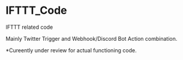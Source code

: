 # IFTTT_Code
IFTTT related code


Mainly Twitter Trigger and Webhook/Discord Bot Action combination.

*Cureently under review for actual functioning code.
